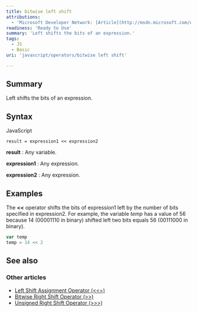 ```yaml
---
title: bitwise left shift
attributions:
  - 'Microsoft Developer Network: [Article](http://msdn.microsoft.com/en-us/library/ie/t7f48wx9(v=vs.94).aspx)'
readiness: 'Ready to Use'
summary: 'Left shifts the bits of an expression.'
tags:
  - JS
  - Basic
uri: 'javascript/operators/bitwise left shift'

---
```

## <span>Summary</span>

Left shifts the bits of an expression.

## <span>Syntax</span>

<span class="language">JavaScript</span>

    result = expression1 << expression2

**result**
:   Any variable.

**expression1**
:   Any expression.

**expression2**
:   Any expression.

## <span>Examples</span>

The **\<\<** operator shifts the bits of expression1 left by the number of bits specified in expression2. For example, the variable *temp* has a value of 56 because 14 (00001110 in binary) shifted left two bits equals 56 (00111000 in binary).

``` js
var temp
temp = 14 << 2
```

## <span>See also</span>

### <span>Other articles</span>

-   [Left Shift Assignment Operator (\<\<=)](/javascript/operators/left_shift_assignment)
-   [Bitwise Right Shift Operator (\>\>)](/javascript/operators/bitwise_right_shift)
-   [Unsigned Right Shift Operator (\>\>\>)](/javascript/operators/unsigned_right_shift)

